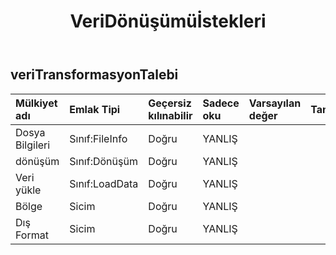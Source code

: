 ﻿---
title: VeriDönüşümüİstekleri
second_title: Aspose.Cells Cloud Documen
type: docs
url: /tr/specification/model/datatransformationrequest/
description: "Aspose.Cells Bulut modeli spesifikasyonu: DataTransformationRequest. Açma, oluşturma, düzenleme, bölme, birleştirme, karşılaştırma ve dönüştürme gibi özelliklerle Excel ve diğer elektronik tablo belgelerini zahmetsizce yönetin"
kwords: Excel, Office, Elektronik Tablo, Cloud REST API, DataTransformationRequest
weight: 50
---
## **veriTransformasyonTalebi**

 

| Mülkiyet adı| Emlak Tipi| Geçersiz kılınabilir| Sadece oku| Varsayılan değer| Tanım|
|:- |:- |:- |:- |:- |:- |
| Dosya Bilgileri| Sınıf:FileInfo| Doğru| YANLIŞ|||
| dönüşüm| Sınıf:Dönüşüm| Doğru| YANLIŞ|||
| Veri yükle| Sınıf:LoadData| Doğru| YANLIŞ|||
| Bölge| Sicim| Doğru| YANLIŞ|||
| Dış Format| Sicim| Doğru| YANLIŞ|||


